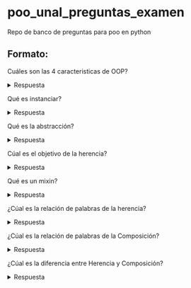 # poo_unal_preguntas_examen
Repo de banco de preguntas para poo en python

## Formato:
Cuáles son las 4 caracteristicas de OOP?
<details><summary>Respuesta</summary>
<p>
  Abstacción, herencia, polimosfismo, encapsulamiento.
</p>
</details>

Qué es instanciar?

<details><summary>Respuesta</summary>
<p>
  Es crear un objeto único a partir de una clase
</p>
</details>

Qué es la abstracción?

<details><summary>Respuesta</summary>
<p>
  Es destacar las características principales de un objeto 
</p>
</details>

Cúal es el objetivo de la herencia?

<details><summary>Respuesta</summary>
<p>
   
  * Extensibilidad del código
  * Ahorrar código 
  * Abstracción
</p>
</details>

Qué es un mixin?

<details><summary>Respuesta</summary>
<p>
  Es una clase que no es instanciada, y se usa para dar funcionalidades 
</p>
</details>

¿Cúal es la relación de palabras de la herencia?

<details><summary>Respuesta</summary>
<p>
  " Es un " 
</p>
</details>

¿Cúal es la relación de palabras de la Composición?

<details><summary>Respuesta</summary>
<p>
  " Tiene un " 
</p>
</details>

¿Cúal es la diferencia entre Herencia y Composición?

<details><summary>Respuesta</summary>
<p>
  
  * La herencia crea una relación jerárquica entre clases 
  * La Composición permite que una clase tenga a otra como parte de sus estados (atributos)
</p>
</details>
